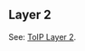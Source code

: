 ## Layer 2

<p class="c8"><span>See: </span><span class="c2"><a class="c3" href="#h.ikqr9hyt133k">ToIP Layer 2</a></span><span class="c0">.</span></p>

